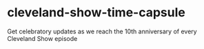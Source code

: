 # cleveland-show-time-capsule
Get celebratory updates as we reach the 10th anniversary of every Cleveland Show episode
